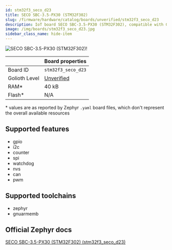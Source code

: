 ```yaml
---
id: stm32f3_seco_d23
title: SECO SBC-3.5-PX30 (STM32F302)
slug: /firmware/hardware/catalog/boards/unverified/stm32f3_seco_d23
description: IoT board SECO SBC-3.5-PX30 (STM32F302), compatible with Golioth at unverified level.
image: /img/boards/stm32f3_seco_d23.jpg
sidebar_class_name: hide-item
---
```


[//]: # (This is an auto-generated file, do not edit! Changes to it will be lost upon re-generation)

![SECO SBC-3.5-PX30 (STM32F302)!](/img/boards/stm32f3_seco_d23.jpg "SECO SBC-3.5-PX30 (STM32F302)")

|                | Board properties     |
| -------------  | -------------------- |
| Board ID       | `stm32f3_seco_d23` |
| Golioth Level  | [Unverified](/firmware/hardware#unverified-boards) |
| RAM*           | 40 kB |
| Flash*         | N/A |

\* values are as reported by Zephyr `.yaml` board files, which don't represent the overall available resources



## Supported features

* gpio
* i2c
* counter
* spi
* watchdog
* nvs
* can
* pwm

## Supported toolchains

* zephyr
* gnuarmemb

## Official Zephyr docs

[SECO SBC-3.5-PX30 (STM32F302) (stm32f3_seco_d23)](https://docs.zephyrproject.org/latest/boards/seco/stm32f3_seco_d23/doc/index.html)
